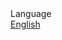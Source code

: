 <nav>
    <div class="nav-dropdown-container">
    	<a>Language</a>
    	<div class="nav-dropdown">
      		<a href="/documentation/">English</a>
      		<!-- <a href="/fr-fr/home.md">French</a> -->
    	</div>
  </div>
  </nav>